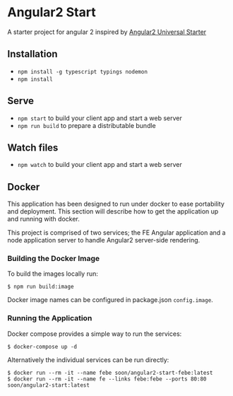 # Angular2 Start

A starter project for angular 2 inspired by [Angular2 Universal Starter](https://github.com/angular/universal-starter/)

## Installation

* `npm install -g typescript typings nodemon`
* `npm install`

## Serve

* `npm start` to build your client app and start a web server
* `npm run build` to prepare a distributable bundle

## Watch files
* `npm watch` to build your client app and start a web server

## Docker

This application has been designed to run under docker to ease portability and deployment. This
section will describe how to get the application up and running with docker.

This project is comprised of two services; the FE Angular application and a node application
server to handle Angular2 server-side rendering.

### Building the Docker Image

To build the images locally run:
```
$ npm run build:image
```

Docker image names can be configured in package.json `config.image`.

### Running the Application

Docker compose provides a simple way to run the services:
```
$ docker-compose up -d
```

Alternatively the individual services can be run directly:
```
$ docker run --rm -it --name febe soon/angular2-start-febe:latest
$ docker run --rm -it --name fe --links febe:febe --ports 80:80 soon/angular2-start:latest
```

